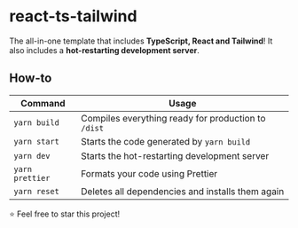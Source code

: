 # react-ts-tailwind

The all-in-one template that includes **TypeScript, React and Tailwind**!
It also includes a **hot-restarting development server**.

## How-to
| Command | Usage|
|--------------|-----------------------------------------------------|
| `yarn build` | Compiles everything ready for production to `/dist` |
|`yarn start`| Starts the code generated by `yarn build`|
|`yarn dev`|Starts the hot-restarting development server|
|`yarn prettier`|Formats your code using Prettier|
|`yarn reset`|Deletes all dependencies and installs them again|

⭐ Feel free to star this project!
